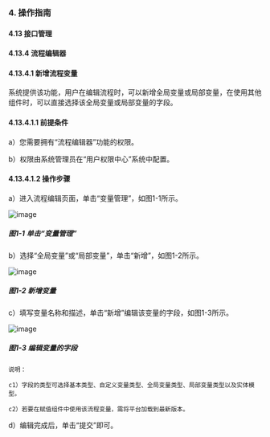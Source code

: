 ### 4. 操作指南

#### 4.13 接口管理

#### 4.13.4 流程编辑器

#### 4.13.4.1 新增流程变量

系统提供该功能，用户在编辑流程时，可以新增全局变量或局部变量，在使用其他组件时，可以直接选择该全局变量或局部变量的字段。

#### 4.13.4.1.1 前提条件

a）您需要拥有“流程编辑器”功能的权限。

b）权限由系统管理员在“用户权限中心”系统中配置。

#### 4.13.4.1.2 操作步骤

a）进入流程编辑页面，单击“变量管理”，如图1-1所示。

![image](https://user-images.githubusercontent.com/79617492/197716758-20eea143-13d8-4843-af34-485222635700.png)

##### 图1-1 单击“变量管理”

b）选择“全局变量”或“局部变量”，单击“新增”，如图1-2所示。

![image](https://user-images.githubusercontent.com/79617492/197716785-d098a123-3733-4442-9a13-fec6f3c15c10.png)

##### 图1-2 新增变量

c）填写变量名称和描述，单击“新增”编辑该变量的字段，如图1-3所示。

![image](https://user-images.githubusercontent.com/79617492/197716818-ce9f1fb6-a0e2-4b20-b526-c3de576d657b.png)

##### 图1-3 编辑变量的字段

```
说明：

c1）字段的类型可选择基本类型、自定义变量类型、全局变量类型、局部变量类型以及实体模型。

c2）若要在赋值组件中使用该流程变量，需将平台加载到最新版本。
```

d）编辑完成后，单击“提交”即可。
